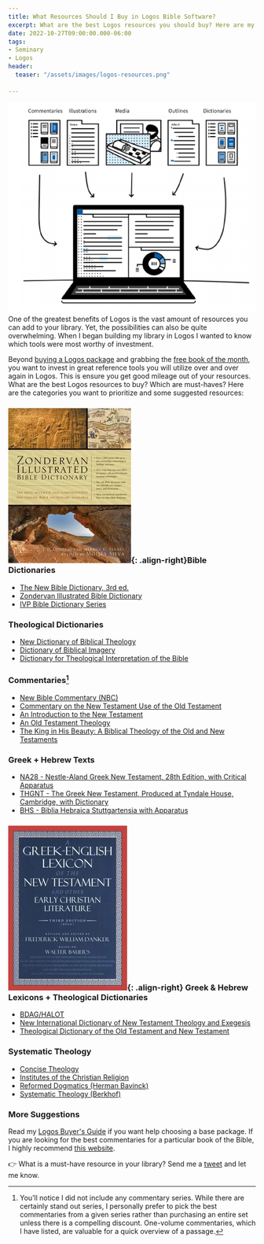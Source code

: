 ```yaml
---
title: What Resources Should I Buy in Logos Bible Software?
excerpt: What are the best Logos resources you should buy? Here are my recommendations.
date: 2022-10-27T09:00:00.000-06:00
tags:
- Seminary
- Logos
header:
  teaser: "/assets/images/logos-resources.png"

---
```

![](/assets/images/logos-resources.png)One of the greatest benefits of Logos is the vast amount of resources you can add to your library. Yet, the possibilities can also be quite overwhelming. When I began building my library in Logos I wanted to know which tools were most worthy of investment.

Beyond [buying a Logos package](https://www.nickstapleton.me/logos-buyers-guide/) and grabbing the [free book of the month](https://partners.faithlife.com/click.track?CID=437858&AFID=467957), you want to invest in great reference tools you will utilize over and over again in Logos. This is ensure you get good mileage out of your resources. What are the best Logos resources to buy? Which are must-haves? Here are the categories you want to prioritize and some suggested resources:

### ![image-right](/assets/images/zondervan-illustrated-bible-dictionary.jpg){: .align-right}Bible Dictionaries

* [The New Bible Dictionary, 3rd ed.](https://partners.faithlife.com/click.track?CID=432198&AFID=467957&nonencodedurl=https://www.logos.com/product/310/the-new-bible-dictionary-3rd-ed)
* [Zondervan Illustrated Bible Dictionary]()
* [IVP Bible Dictionary Series](https://partners.faithlife.com/click.track?CID=432198&AFID=467957&nonencodedurl=https://www.logos.com/product/37742/ivp-bible-dictionary-series-8-volumes)

### Theological Dictionaries

* [New Dictionary of Biblical Theology](https://partners.faithlife.com/click.track?CID=432198&AFID=467957&nonencodedurl=https://www.logos.com/product/27277/new-dictionary-of-biblical-theology)
* [Dictionary of Biblical Imagery](https://partners.faithlife.com/click.track?CID=432198&AFID=467957&nonencodedurl=https://www.logos.com/product/30241/dictionary-of-biblical-imagery)
* [Dictionary for Theological Interpretation of the Bible](https://partners.faithlife.com/click.track?CID=432198&AFID=467957&nonencodedurl=https://www.logos.com/product/5322/dictionary-for-theological-interpretation-of-the-bible)

### Commentaries[^1]

[^1]: You’ll notice I did not include any commentary series. While there are certainly stand out series, I personally prefer to pick the best commentaries from a given series rather than purchasing an entire set unless there is a compelling discount. One-volume commentaries, which I have listed, are valuable for a quick overview of a passage.

* [New Bible Commentary (NBC)](https://partners.faithlife.com/click.track?CID=432198&AFID=467957&nonencodedurl=https://www.logos.com/product/753/the-new-bible-commentary)
* [Commentary on the New Testament Use of the Old Testament](https://partners.faithlife.com/click.track?CID=432198&AFID=467957&nonencodedurl=https://www.logos.com/product/5321/commentary-on-the-new-testament-use-of-the-old-testament)
* [An Introduction to the New Testament](https://partners.faithlife.com/click.track?CID=432198&AFID=467957&nonencodedurl=https://www.logos.com/product/9654/an-introduction-to-the-new-testament)
* [An Old Testament Theology](https://partners.faithlife.com/click.track?CID=432198&AFID=467957&nonencodedurl=https://www.logos.com/product/17275/an-old-testament-theology)
* [The King in His Beauty: A Biblical Theology of the Old and New Testaments](https://partners.faithlife.com/click.track?CID=432198&AFID=467957&nonencodedurl=https://www.logos.com/product/32180/the-king-in-his-beauty-a-biblical-theology-of-the-old-and-new-testaments)

### Greek + Hebrew Texts

* [NA28 - Nestle-Aland Greek New Testament, 28th Edition, with Critical Apparatus](https://partners.faithlife.com/click.track?CID=432198&AFID=467957&nonencodedurl=https://www.logos.com/product/29980/nestle-aland-greek-new-testament-28th-edition-with-critical-apparatus)
* [THGNT - The Greek New Testament, Produced at Tyndale House, Cambridge, with Dictionary](https://partners.faithlife.com/click.track?CID=432198&AFID=467957&nonencodedurl=https://www.logos.com/product/207821/the-greek-new-testament-produced-at-tyndale-house-cambridge-with-dictionary)
* [BHS - Biblia Hebraica Stuttgartensia with Apparatus](https://partners.faithlife.com/click.track?CID=432198&AFID=467957&nonencodedurl=https://www.logos.com/product/17645/biblia-hebraica-stuttgartensia-sesb-20-version-with-apparatus-and-wivu-introduction)

### ![image-right](/assets/images/bdag.jpg){: .align-right} Greek & Hebrew Lexicons + Theological Dictionaries

* [BDAG/HALOT](https://partners.faithlife.com/click.track?CID=432198&AFID=467957&nonencodedurl=https://www.logos.com/product/5228/bdag-halot-bundle)
* [New International Dictionary of New Testament Theology and Exegesis](https://partners.faithlife.com/click.track?CID=432198&AFID=467957&nonencodedurl=https://www.logos.com/product/45403/new-international-dictionary-of-new-testament-theology-and-exegesis-2nd-edition-nidntte)
* [Theological Dictionary of the Old Testament and New Testament](https://partners.faithlife.com/click.track?CID=432198&AFID=467957&nonencodedurl=https://www.logos.com/product/178620/theological-dictionary-of-the-old-testament-and-new-testament-bundle-tdot-tdnt)

### Systematic Theology

* [Concise Theology](https://partners.faithlife.com/click.track?CID=432198&AFID=467957&nonencodedurl=https://www.logos.com/product/155/concise-theology)
* [Institutes of the Christian Religion](https://partners.faithlife.com/click.track?CID=432198&AFID=467957&nonencodedurl=https://www.logos.com/product/16036/institutes-of-the-christian-religion)
* [Reformed Dogmatics (Herman Bavinck)](https://partners.faithlife.com/click.track?CID=432198&AFID=467957&nonencodedurl=https://www.logos.com/product/5309/reformed-dogmatics)
* [Systematic Theology (Berkhof)](https://partners.faithlife.com/click.track?CID=432198&AFID=467957&nonencodedurl=https://www.logos.com/product/6689/systematic-theology)

### More Suggestions
Read my [Logos Buyer's Guide](https://www.nickstapleton.me/logos-buyers-guide/) if you want help choosing a base package. If you are looking for the best commentaries for a particular book of the Bible, I highly recommend [this website](https://www.nickstapleton.me/best-bible-commentaries/).

👉 What is a must-have resource in your library? Send me a [tweet](http://www.twitter.com/nickstapleton) and let me know.